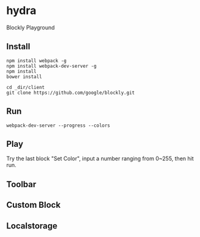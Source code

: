 # hydra
Blockly Playground

## Install
`npm install webpack -g`  
`npm install webpack-dev-server -g`  
`npm install`  
`bower install`  
```
cd _dir/client
git clone https://github.com/google/blockly.git
```
## Run
`webpack-dev-server --progress --colors`

## Play
Try the last block "Set Color", input a number ranging from 0~255, then hit run.

## Toolbar

## Custom Block

## Localstorage

